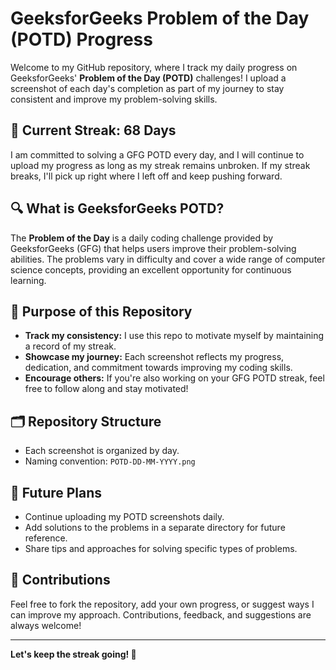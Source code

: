 # GeeksforGeeks Problem of the Day (POTD) Progress

Welcome to my GitHub repository, where I track my daily progress on GeeksforGeeks' **Problem of the Day (POTD)** challenges! I upload a screenshot of each day's completion as part of my journey to stay consistent and improve my problem-solving skills.

## 📅 Current Streak: 68 Days

I am committed to solving a GFG POTD every day, and I will continue to upload my progress as long as my streak remains unbroken. If my streak breaks, I'll pick up right where I left off and keep pushing forward.

## 🔍 What is GeeksforGeeks POTD?

The **Problem of the Day** is a daily coding challenge provided by GeeksforGeeks (GFG) that helps users improve their problem-solving abilities. The problems vary in difficulty and cover a wide range of computer science concepts, providing an excellent opportunity for continuous learning.

## 🎯 Purpose of this Repository

- **Track my consistency:** I use this repo to motivate myself by maintaining a record of my streak.
- **Showcase my journey:** Each screenshot reflects my progress, dedication, and commitment towards improving my coding skills.
- **Encourage others:** If you're also working on your GFG POTD streak, feel free to follow along and stay motivated!

## 🗂 Repository Structure

- Each screenshot is organized by day.
- Naming convention: `POTD-DD-MM-YYYY.png`
  

## 🚀 Future Plans

- Continue uploading my POTD screenshots daily.
- Add solutions to the problems in a separate directory for future reference.
- Share tips and approaches for solving specific types of problems.

## 🤝 Contributions

Feel free to fork the repository, add your own progress, or suggest ways I can improve my approach. Contributions, feedback, and suggestions are always welcome!

---

**Let's keep the streak going! 💪**


